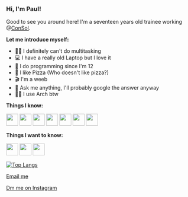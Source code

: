 ### Hi, I'm Paul!

Good to see you around here! I'm a seventeen years old trainee working @[ConSol](https://github.com/ConSol).

**Let me introduce myself:**

- 🤹‍♂️ I definitely can't do multitasking
- 💻 I have a really old Laptop but I love it
- 👶 I do programming since I'm 12
- 🍕 I like Pizza (Who doesn't like pizza?)
- 🎬 I'm a weeb
- 💬 Ask me anything, I'll probably google the answer anyway
- 👨‍💻 I use Arch btw



**Things I know:**

<!-- Icons are from https://icon-icons.com/pack/Devicon/2415 and https://icon-icons.com/pack/vscode/2107 -->

<p>
    <img height="32" width="32" src="https://icon-icons.com/icons2/2415/PNG/64/python_original_logo_icon_146381.png"/>
    <img height="32" width="32" src="https://icon-icons.com/icons2/2415/PNG/64/java_original_logo_icon_146458.png"/>
    <img height="32" width="32" src="https://icon-icons.com/icons2/2415/PNG/64/html_plain_logo_icon_146475.png"/>
    <img height="32" width="32" src="https://icon-icons.com/icons2/2415/PNG/64/css_plain_logo_icon_146573.png"/>
    <img height="32" width="32" src="https://icon-icons.com/icons2/2415/PNG/64/git_original_logo_icon_146509.png"/>
    <img height="32" width="32" src="https://icon-icons.com/icons2/2415/PNG/64/docker_original_logo_icon_146556.png"/>
    <img height="32" width="32" src="https://icon-icons.com/icons2/1381/PNG/64/distributorlogoarchlinux_94330.png">
</p>


**Things I want to know:**

<p>
    <img height="32" width="32" src="https://icon-icons.com/icons2/2415/PNG/64/javascript_original_logo_icon_146455.png"/>
    <img height="32" width="32" src="https://icon-icons.com/icons2/2415/PNG/64/c_original_logo_icon_146611.png"/>
    <img height="32" width="32" src="https://icon-icons.com/icons2/2107/PNG/64/file_type_rust_icon_130185.png"/>
</p>


[![Top Langs](https://github-readme-stats.vercel.app/api/top-langs/?username=TheCoder777&theme=tokyonight&layout=compact&bg_color=30,ffb355,b561ff&title_color=3262e4&text_color=fff)](https://github.com/TheCoder777)

[Email me](mailto:thecoder777.github@gmail.com)

[Dm me on Instagram](https://instagram.com/thecoder777)

